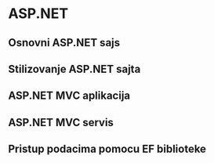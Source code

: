 # ASP.NET 

## Osnovni ASP.NET sajs

## Stilizovanje ASP.NET sajta

## ASP.NET MVC aplikacija

## ASP.NET MVC servis

## Pristup podacima pomocu EF biblioteke

